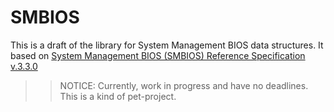 # SMBIOS

This is a draft of the library for System Management BIOS data structures.
It based on [System Management BIOS (SMBIOS) Reference Specification v.3.3.0](https://www.dmtf.org/sites/default/files/standards/documents/DSP0134_3.3.0.pdf)

>> NOTICE:
>> Currently, work in progress and have no deadlines. This is a kind of pet-project. 